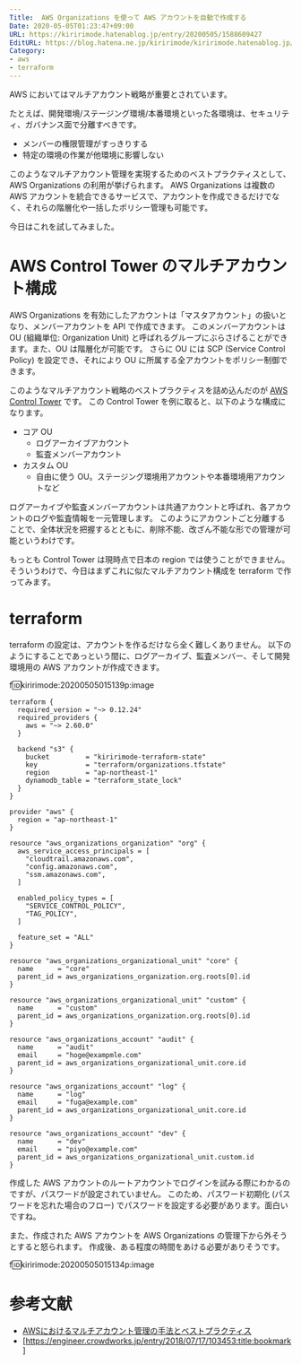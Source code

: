 ```yaml
---
Title:  AWS Organizations を使って AWS アカウントを自動で作成する
Date: 2020-05-05T01:23:47+09:00
URL: https://kiririmode.hatenablog.jp/entry/20200505/1588609427
EditURL: https://blog.hatena.ne.jp/kiririmode/kiririmode.hatenablog.jp/atom/entry/26006613561834605
Category:
- aws
- terraform
---
```


AWS においてはマルチアカウント戦略が重要とされています。

たとえば、開発環境/ステージング環境/本番環境といった各環境は、セキュリティ、ガバナンス面で分離すべきです。

- メンバーの権限管理がすっきりする
- 特定の環境の作業が他環境に影響しない

このようなマルチアカウント管理を実現するためのベストプラクティスとして、AWS Organizations の利用が挙げられます。
AWS Organizations は複数の AWS アカウントを統合できるサービスで、アカウントを作成できるだけでなく、それらの階層化や一括したポリシー管理も可能です。

今日はこれを試してみました。

# AWS Control Tower のマルチアカウント構成

AWS Organizations を有効にしたアカウントは「マスタアカウント」の扱いとなり、メンバーアカウントを API で作成できます。
このメンバーアカウントは OU (組織単位: Organization Unit) と呼ばれるグループにぶらさげることができます。また、OU は階層化が可能です。
さらに OU には SCP (Service Control Policy) を設定でき、それにより OU に所属する全アカウントをポリシー制御できます。

このようなマルチアカウント戦略のベストプラクティスを詰め込んだのが [AWS Control Tower](https://aws.amazon.com/jp/controltower/) です。
この Control Tower を例に取ると、以下のような構成になります。

- コア OU
  - ログアーカイブアカウント
  - 監査メンバーアカウント
- カスタム OU
  - 自由に使う OU。ステージング環境用アカウントや本番環境用アカウントなど

ログアーカイブや監査メンバーアカウントは共通アカウントと呼ばれ、各アカウントのログや監査情報を一元管理します。
このようにアカウントごと分離することで、全体状況を把握するとともに、削除不能、改ざん不能な形での管理が可能というわけです。

もっとも Control Tower は現時点で日本の region では使うことができません。
そういうわけで、今日はまずこれに似たマルチアカウント構成を terraform で作ってみます。

# terraform

terraform の設定は、アカウントを作るだけなら全く難しくありません。
以下のようにすることであっという間に、ログアーカイブ、監査メンバー、そして開発環境用の AWS アカウントが作成できます。

f:id:kiririmode:20200505015139p:image

```hcl
terraform {
  required_version = "~> 0.12.24"
  required_providers {
    aws = "~> 2.60.0"
  }

  backend "s3" {
    bucket         = "kiririmode-terraform-state"
    key            = "terraform/organizations.tfstate"
    region         = "ap-northeast-1"
    dynamodb_table = "terraform_state_lock"
  }
}

provider "aws" {
  region = "ap-northeast-1"
}

resource "aws_organizations_organization" "org" {
  aws_service_access_principals = [
    "cloudtrail.amazonaws.com",
    "config.amazonaws.com",
    "ssm.amazonaws.com",
  ]

  enabled_policy_types = [
    "SERVICE_CONTROL_POLICY",
    "TAG_POLICY",
  ]

  feature_set = "ALL"
}

resource "aws_organizations_organizational_unit" "core" {
  name      = "core"
  parent_id = aws_organizations_organization.org.roots[0].id
}

resource "aws_organizations_organizational_unit" "custom" {
  name      = "custom"
  parent_id = aws_organizations_organization.org.roots[0].id
}

resource "aws_organizations_account" "audit" {
  name      = "audit"
  email     = "hoge@exampmle.com"
  parent_id = aws_organizations_organizational_unit.core.id
}

resource "aws_organizations_account" "log" {
  name      = "log"
  email     = "fuga@example.com"
  parent_id = aws_organizations_organizational_unit.core.id
}

resource "aws_organizations_account" "dev" {
  name      = "dev"
  email     = "piyo@example.com"
  parent_id = aws_organizations_organizational_unit.custom.id
}
```

作成した AWS アカウントのルートアカウントでログインを試みる際にわかるのですが、パスワードが設定されていません。
このため、パスワード初期化 (パスワードを忘れた場合のフロー) でパスワードを設定する必要があります。面白いですね。

また、作成された AWS アカウントを AWS Organizations の管理下から外そうとすると怒られます。
作成後、ある程度の時間をあける必要がありそうです。

f:id:kiririmode:20200505015134p:image

# 参考文献
- [AWSにおけるマルチアカウント管理の手法とベストプラクティス](https://d0.awsstatic.com/events/jp/2017/summit/slide/D4T2-2.pdf)
- [https://engineer.crowdworks.jp/entry/2018/07/17/103453:title:bookmark]
